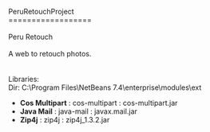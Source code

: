 PeruRetouchProject<br>
==================<br>
<br>
Peru Retouch<br>
<br>
A web to retouch photos.<br>
<br>
<br>
Libraries:<br>
Dir: C:\Program Files\NetBeans 7.4\enterprise\modules\ext <br>
<ul>
<li><b>Cos Multipart</b> : cos-multipart : cos-multipart.jar</li>
<li><b>Java Mail</b> : java-mail : javax.mail.jar</li>
<li><b>Zip4j</b> : zip4j : zip4j_1.3.2.jar</li>
</ul>
